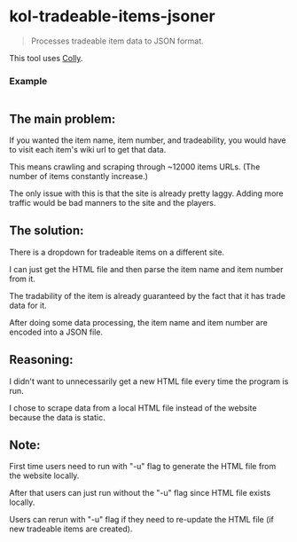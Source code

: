 # kol-tradeable-items-jsoner

> Processes tradeable item data to JSON format.

This tool uses [Colly](https://github.com/gocolly/colly).

###  Example
```shell

```



## The main problem:
If you wanted the item name, item number, and tradeability, you would have to visit each item's wiki url to get that data.

This means crawling and scraping through ~12000 items URLs. (The number of items constantly increase.)

The only issue with this is that the site is already pretty laggy. Adding more traffic would be bad manners to the site and the players.

## The solution:
There is a dropdown for tradeable items on a different site. 

I can just get the HTML file and then parse the item name and item number from it.

The tradability of the item is already guaranteed by the fact that it has trade data for it.

After doing some data processing, the item name and item number are encoded into a JSON file.

## Reasoning:
I didn't want to unnecessarily get a new HTML file every time the program is run.

I chose to scrape data from a local HTML file instead of the website because the data is static.

## Note:
First time users need to run with "-u" flag to generate the HTML file from the website locally.

After that users can just run without the "-u" flag since HTML file exists locally.

Users can rerun with "-u" flag if they need to re-update the HTML file (if new tradeable items are created).

